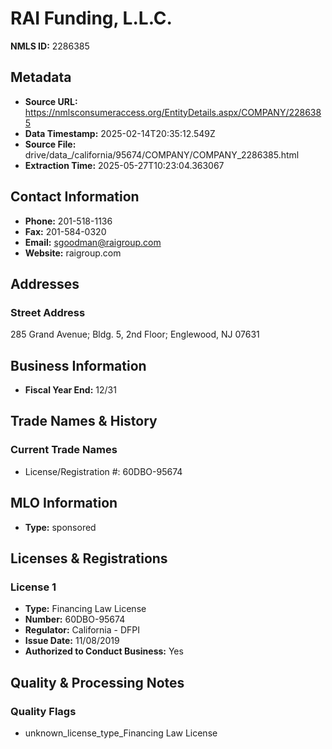 # RAI Funding, L.L.C.

**NMLS ID:** 2286385

## Metadata
- **Source URL:** https://nmlsconsumeraccess.org/EntityDetails.aspx/COMPANY/2286385
- **Data Timestamp:** 2025-02-14T20:35:12.549Z
- **Source File:** drive/data_/california/95674/COMPANY/COMPANY_2286385.html
- **Extraction Time:** 2025-05-27T10:23:04.363067

## Contact Information
- **Phone:** 201-518-1136
- **Fax:** 201-584-0320
- **Email:** sgoodman@raigroup.com
- **Website:** raigroup.com

## Addresses
### Street Address
285 Grand Avenue; Bldg. 5, 2nd Floor; Englewood, NJ 07631

## Business Information
- **Fiscal Year End:** 12/31

## Trade Names & History
### Current Trade Names
- License/Registration #: 60DBO-95674

## MLO Information
- **Type:** sponsored

## Licenses & Registrations

### License 1
- **Type:** Financing Law License
- **Number:** 60DBO-95674
- **Regulator:** California - DFPI
- **Issue Date:** 11/08/2019
- **Authorized to Conduct Business:** Yes

## Quality & Processing Notes
### Quality Flags
- unknown_license_type_Financing Law License
